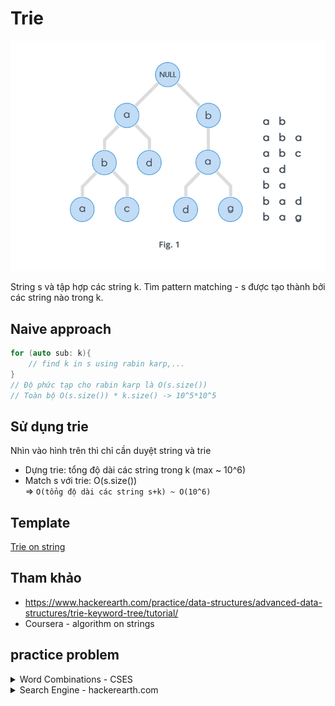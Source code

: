 # Trie

![images/trie.png](images/trie.png)

String s và tập hợp các string k. Tìm pattern matching - s được tạo thành bởi các string nào trong k.

## Naive approach
```c++
for (auto sub: k){
    // find k in s using rabin karp,...
}
// Độ phức tạp cho rabin karp là O(s.size())
// Toàn bộ O(s.size()) * k.size() -> 10^5*10^5
```
## Sử dụng trie
Nhìn vào hình trên thì chỉ cần duyệt string và trie
* Dựng trie: tổng độ dài các string trong k (max ~ 10^6)
* Match s với trie: O(s.size())  
=> `O(tổng độ dài các string s+k) ~ O(10^6)` 
## Template
[Trie on string](https://github.com/conlacda/noteforprofessionals/blob/master/language/C%2B%2B/snippet/string-trie.sublime-snippet)
## Tham khảo
* https://www.hackerearth.com/practice/data-structures/advanced-data-structures/trie-keyword-tree/tutorial/
* Coursera - algorithm on strings
## practice problem
<details>
    <summary>Word Combinations - CSES</summary>

```c++
// https://cses.fi/problemset/task/1731/
// Cho string s và tập hợp k gồm các string nhỏ hơn. Có bao nhiêu cách ghép s từ các str trong k. 
/*
Input:
ababc
4
ab
abab
c
cb
Output:
2
Explanation: The possible ways are ab+ab+c and abab+c.
*/
#include<bits/stdc++.h>
 
typedef long long ll;
const ll mod = 1e9 + 7;
#define ld long double
 
using namespace std;
 
struct Node{
    char val;
    bool is_leaf = false;
    vector<Node*> childs{};
    Node(char val){
        this->val = val;
    }
    Node* find_child(char val){
        for (auto &n: this->childs){
            if (n->val == val){
                return n;
            }
        }
        return nullptr;
    }
    Node* get_or_create_child(char val){
        // Tìm
        Node* child = find_child(val);
        if (child != nullptr) return child;
        // Tạo mới
        Node* new_child = new Node(val);
        this->childs.push_back(new_child);
        return new_child;
    }
};
 
struct Trie{
    Node root = Node(0); // 0 là root, 'a', 'b' bắt đầu từ 1, 2,...
    Trie(){}
    void insert(string s){
        Node* cur = &root;
        for (auto c: s){
            cur = cur->get_or_create_child(c);
        }
        cur->is_leaf = true;
    }
 
    int ans = 0;
    void match_word(string word){
        /* Tại mỗi điểm tính các cái match tại điểm đó - tức là những string nào bắt đầu từ đó được
        */
        vector<ll> way(word.size()+1, 0);
        way[0] = 1;
        for (int i=0;i<word.size();i++){
            // Tìm match tại điểm này
            Node* cur = &root;
            int index = i;
 
            while (true){
                cur = cur->find_child(word[index]);
                if (cur == nullptr) break;
                index++;
                if (cur->is_leaf) {
                    way.at(index) += way.at(i);
                    way[index] %= mod;
                }
            }
        }
        cout << way[word.size()]<<'\n';
    }
};
 
int main(){
    ios::sync_with_stdio(0);
    cin.tie(0);
    #ifdef DEBUG
        freopen("inp.txt", "r", stdin);
        freopen("out.txt", "w", stdout);
    #endif
    string s;
    cin >> s;
    int n; cin >> n;
    Trie trie;
    for (int i=0;i<n;i++){
        string x; cin >> x;
        trie.insert(x);
    }
    trie.match_word(s);
    cerr << "Time : " << (double)clock() / (double)CLOCKS_PER_SEC << "s\n";
}
```
</details>

<details>
    <summary>Search Engine - hackerearth.com</summary>

```c++
#include<bits/stdc++.h>

typedef long long ll;
const ll mod = 1e9 + 7;
#define ld long double

using namespace std;

// https://github.com/conlacda/algo-learning/blob/master/string/trie.md
struct Node{
    char val;
    bool is_leaf = false;
    vector<Node*> childs{};
    int weight = 0;
    Node(char val){
        this->val = val;
    }
    Node* find_child(char val){
        for (auto &n: this->childs){
            if (n->val == val){
                // n->weight = max(n->weight, weight);
                return n;
            }
        }
        return nullptr;
    }
    Node* get_or_create_child(char val, int weight){
        // Tìm
        Node* child = find_child(val);
        if (child != nullptr) {
            child->weight = max(child->weight, weight);
            return child;
        }
        // Tạo mới qdpph
        Node* new_child = new Node(val);
        new_child->weight = weight;
        this->childs.push_back(new_child);
        return new_child;
    }
};
 
struct Trie{
    Node root = Node(0); // 0 là root, 'a', 'b' bắt đầu từ 1, 2,...
    Trie(){}
    void insert(string s, int weight){
        Node* cur = &root;
        for (auto c: s){
            cur = cur->get_or_create_child(c, weight);
        }
        cur->is_leaf = true;
    }
    int find(string s){
        Node* cur = &root;
        int ans = 0;
        for (int i=0;i<s.size();i++){
            cur = cur->find_child(s[i]);
            if (cur == nullptr){
                return -1;
            }
            ans = cur->weight;
        }
        return ans;
    }
};
/*
Trie trie;
trie.insert("string");
Node *cur = &root;
cur = cur->find_child(char c);
if (cur == nullptr) tại đây là đi tới cuối trie mà ko match được với kí tự c trong s
if (cur->if_leaf) {} // tại đây match với 1 string trong k
*/

int main(){
    ios::sync_with_stdio(0);
    cin.tie(0);
    #ifdef DEBUG
        freopen("inp.txt", "r", stdin);
        freopen("out.txt", "w", stdout);
    #endif
    int n, q; cin >> n >> q;
    Trie trie;
    for (int i=0;i<n;i++){
        string s; int w;
        cin >> s >> w;
        trie.insert(s, w);
    }
    for (int i=0;i<q;i++){
        string s;
        cin >> s;
        cout << trie.find(s)<<'\n';
    }
    cerr << "Time : " << (double)clock() / (double)CLOCKS_PER_SEC << "s\n";
}

```
</details>